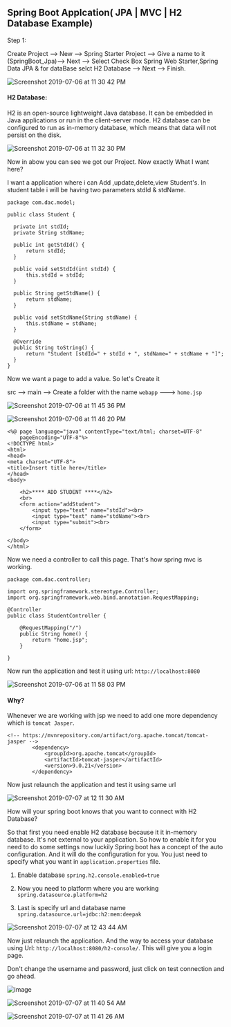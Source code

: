 ## Spring Boot Applcation( JPA | MVC | H2 Database Example)


Step 1: 

Create Project --> New --> Spring Starter Project --> Give a name to it (SpringBoot_Jpa)--> Next
--> Select Check Box Spring Web Starter,Spring Data JPA & for dataBase selct H2 Database --> Next --> Finish.

![Screenshot 2019-07-06 at 11 30 42 PM](https://user-images.githubusercontent.com/35020560/60760063-94727b00-a04c-11e9-9a1f-7f5e742426ec.png)


#### H2 Database:
H2 is an open-source lightweight Java database. It can be embedded in Java applications or run in the client-server mode. H2 database can be configured to run as in-memory database, which means that data will not persist on the disk.


![Screenshot 2019-07-06 at 11 32 30 PM](https://user-images.githubusercontent.com/35020560/60760067-a5bb8780-a04c-11e9-9a8c-dd290ec07469.png)


Now in abow you can see we got our Project.
Now exactly What I want here?

I want a application where i can Add ,update,delete,view Student's. In student table i will be having two parameters stdId & stdName.


  ```
  package com.dac.model;

public class Student {

	private int stdId;
	private String stdName;

	public int getStdId() {
		return stdId;
	}

	public void setStdId(int stdId) {
		this.stdId = stdId;
	}

	public String getStdName() {
		return stdName;
	}

	public void setStdName(String stdName) {
		this.stdName = stdName;
	}

	@Override
	public String toString() {
		return "Student [stdId=" + stdId + ", stdName=" + stdName + "]";
	}
}
  ```
  Now we want a page to add a value. So let's Create it
  
  src --> main --> Create a folder with the name `webapp` ---> `home.jsp`


![Screenshot 2019-07-06 at 11 45 36 PM](https://user-images.githubusercontent.com/35020560/60760072-c08dfc00-a04c-11e9-9dd5-2c02e44ad1a1.png)


![Screenshot 2019-07-06 at 11 46 20 PM](https://user-images.githubusercontent.com/35020560/60760077-d6032600-a04c-11e9-9bfc-79f1a40633c5.png)


```
<%@ page language="java" contentType="text/html; charset=UTF-8"
    pageEncoding="UTF-8"%>
<!DOCTYPE html>
<html>
<head>
<meta charset="UTF-8">
<title>Insert title here</title>
</head>
<body>
	
	<h2>**** ADD STUDENT ****</h2>
	<br>
	<form action="addStudent">
		<input type="text" name="stdId"><br>
		<input type="text" name="stdName"><br>
		<input type="submit"><br>
	</form>

</body>
</html>
```
Now we need a controller to call this page. That's how spring mvc is working.


```
package com.dac.controller;

import org.springframework.stereotype.Controller;
import org.springframework.web.bind.annotation.RequestMapping;

@Controller
public class StudentController {

	@RequestMapping("/")
	public String home() {
		return "home.jsp";
	}

}

```
Now run the application and test it using url: `http://localhost:8080`

![Screenshot 2019-07-06 at 11 58 03 PM](https://user-images.githubusercontent.com/35020560/60760131-e536a380-a04d-11e9-84ec-20c071644137.png)

#### Why?
Whenever we are working with jsp we need to add one more dependency which is `tomcat Jasper`.


```
<!-- https://mvnrepository.com/artifact/org.apache.tomcat/tomcat-jasper -->
		<dependency>
			<groupId>org.apache.tomcat</groupId>
			<artifactId>tomcat-jasper</artifactId>
			<version>9.0.21</version>
		</dependency>
```
Now just relaunch the application and test it using same url

![Screenshot 2019-07-07 at 12 11 30 AM](https://user-images.githubusercontent.com/35020560/60760152-51b1a280-a04e-11e9-8c7a-352c05c20ab9.png)

How will your spring boot knows that you want to connect with H2 Database?

So that first you need enable H2 database because it it in-memory database. It's not external to your application. So how to enable it for you need to do some settings now luckily Spring boot has a concept of the auto configuration. And it will do the configuration for you. You just need to specify what you want in `application.properties` file.

1. Enable database 
`spring.h2.console.enabled=true`

2. Now you need to platform where you are working
`spring.datasource.platform=h2`

3. Last is specify url and database name
`spring.datasource.url=jdbc:h2:mem:deepak`

![Screenshot 2019-07-07 at 12 43 44 AM](https://user-images.githubusercontent.com/35020560/60760364-026d7100-a052-11e9-8a7c-eb1344aa9768.png)

Now just relaunch the application. And the way to access your database using Url: `http://localhost:8080/h2-console/`. This will give you a login page.

Don't change the username and password, just click on test connection and go ahead.

![image](https://user-images.githubusercontent.com/35020560/60764757-12666e80-a0ad-11e9-92b1-211115f9ba7e.png)


![Screenshot 2019-07-07 at 11 40 54 AM](https://user-images.githubusercontent.com/35020560/60764772-4c377500-a0ad-11e9-8136-9cfcee6b34df.png)

![Screenshot 2019-07-07 at 11 41 26 AM](https://user-images.githubusercontent.com/35020560/60764776-5bb6be00-a0ad-11e9-94f7-59b3de6f855d.png)




